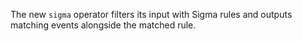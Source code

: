 The new `sigma` operator filters its input with Sigma rules and outputs matching
events alongside the matched rule.
